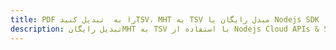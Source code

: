 ---title: PDF را به  تبدیل کنیدTSV، MHT به TSV مبدل رایگان یا Nodejs SDKdescription: تبدیل رایگانMHT به TSV با استفاده از Nodejs Cloud APIs & SDK همچنین اسناد PDF را در Cloud ایجاد، ویرایش و رندر کنید.---